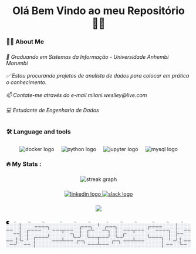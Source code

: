 <h1 align="center">Olá Bem Vindo ao meu Repositório 👊🏻</h1>

###

<h3 align="left">👩‍💻  About Me</h3>

###

<h6 align="left">🌱 Graduando em Sistemas da Informação - Universidade Anhembi Morumbi<br><br>✅ Estou procurando projetos de analista de dados para colocar em prática o conhecimento.<br><br>📫 Contate-me através do e-mail milani.weslley@live.com<br><br>💻 Estudante de Engenharia de Dados</h6>

###

<h3 align="left">🛠 Language and tools</h3>

###

<div align="center">
  <img src="https://cdn.jsdelivr.net/gh/devicons/devicon/icons/docker/docker-plain-wordmark.svg" height="40" alt="docker logo"  />
  <img width="12" />
  <img src="https://cdn.jsdelivr.net/gh/devicons/devicon/icons/python/python-original.svg" height="40" alt="python logo"  />
  <img width="12" />
  <img src="https://cdn.jsdelivr.net/gh/devicons/devicon/icons/jupyter/jupyter-original.svg" height="40" alt="jupyter logo"  />
  <img width="12" />
  <img src="https://cdn.jsdelivr.net/gh/devicons/devicon/icons/mysql/mysql-original.svg" height="40" alt="mysql logo"  />
</div>

###

<h3 align="left">🔥   My Stats :</h3>

###

<div align="center">
  <img src="https://streak-stats.demolab.com?user=SrMilani&locale=en&mode=daily&theme=dark&hide_border=false&border_radius=5&order=3" height="220" alt="streak graph"  />
</div>

###

<div align="center">
  <a href="https://www.linkedin.com/in/weslleymilani/" target="_blank">
    <img src="https://img.shields.io/static/v1?message=LinkedIn&logo=linkedin&label=&color=0077B5&logoColor=white&labelColor=&style=for-the-badge" height="25" alt="linkedin logo"  />
  </a>
  <a href="https://datahackersbr.slack.com/team/U089EM6RPB2" target="_blank">
    <img src="https://img.shields.io/static/v1?message=Slack&logo=slack&label=&color=4A154B&logoColor=white&labelColor=&style=for-the-badge" height="25" alt="slack logo"  />
  </a>
</div>

###

<div align="center">
  <img src="https://visitor-badge.laobi.icu/badge?page_id=SrMilani.SrMilani&"  />
</div>

###

<picture>
  <source media="(prefers-color-scheme: dark)" srcset="https://raw.githubusercontent.com/SrMilani/SrMilani/output/pacman-contribution-graph-dark.svg">
  <source media="(prefers-color-scheme: light)" srcset="https://raw.githubusercontent.com/SrMilani/SrMilani/output/pacman-contribution-graph.svg">
  <img alt="pacman contribution graph" src="https://raw.githubusercontent.com/SrMilani/SrMilani/output/pacman-contribution-graph.svg">
</picture>

###
